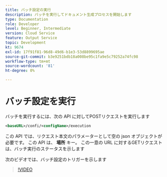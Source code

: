 ```yaml
---
title: バッチ設定の実行
description: バッチを実行してドキュメント生成プロセスを開始します
type: Documentation
role: Developer
level: Beginner, Intermediate
version: Cloud Service
feature: Output Service
topic: Development
kt: 9674
exl-id: 17f91f81-96d8-49d6-b1e3-53d8899695ae
source-git-commit: b3e9251bdb18a008be95c1fa9e5c79252a74fc98
workflow-type: tm+mt
source-wordcount: '81'
ht-degree: 0%

---
```


# バッチ設定を実行

バッチを実行するには、次の API に対してPOSTリクエストを実行します

```xml
<baseURL>/confi/<configName>/execution
```

この API では、リクエスト本文のパラメーターとして空の json オブジェクトが必要です。
この API は、 **場所** キー。
この一意の URL に対するGETリクエストは、バッチ実行のステータスを示します

次のビデオでは、バッチ設定のトリガーを示します

>[!VIDEO](https://video.tv.adobe.com/v/340242?quality=12&learn=on)
